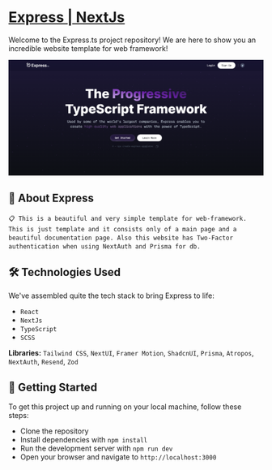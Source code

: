 # [Express | NextJs](https://express-next-js.vercel.app)

Welcome to the Express.ts project repository! We are here to show you an incredible website template for web framework!

![Banner](./public/Express-NextJs-banner.png)

## 🤖 About Express
`📋 This is a beautiful and very simple template for web-framework. This is just template and it consists only of a main page and a beautiful documentation page. Also this website has Two-Factor authentication when using NextAuth and Prisma for db.`

## 🛠 Technologies Used

We've assembled quite the tech stack to bring Express to life:

- `React`
- `NextJs`
- `TypeScript`
- `SCSS`

**Libraries:** `Tailwind CSS`, `NextUI`, `Framer Motion`, `ShadcnUI`, `Prisma`, `Atropos`, `NextAuth`, `Resend`, `Zod`

## 🚀 Getting Started

To get this project up and running on your local machine, follow these steps:

- Clone the repository
- Install dependencies with ```npm install```
- Run the development server with ```npm run dev```
- Open your browser and navigate to `http://localhost:3000`



